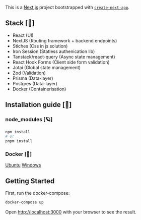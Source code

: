 This is a [Next.js](https://nextjs.org/) project bootstrapped with [`create-next-app`](https://github.com/vercel/next.js/tree/canary/packages/create-next-app).

## Stack [💫]
* React (UI)
* NextJS (Routing framework + backend endpoints)
* Stiches (Css in js solution)
* Iron Session (Statless authenication lib)
* Tanstack/react-query (Async state management)
* React Hook Forms (Client side form validation)
* Jotai (Global state management)
* Zod (Validation)
* Prisma (Data-layer)
* Postgres (Data-layer)
* Docker (Containerisation)

## Installation guide [🔧]
### node_modules [🪐]
```bash
npm install
# or
pnpm install
```

### Docker [🐳]
[Ubuntu](https://docs.docker.com/engine/install/ubuntu/)
[Windows](https://docs.docker.com/engine/install/)


## Getting Started
First, run the docker-compose:

```bash
docker-compose up
```

Open [http://localhost:3000](http://localhost:3000) with your browser to see the result.
